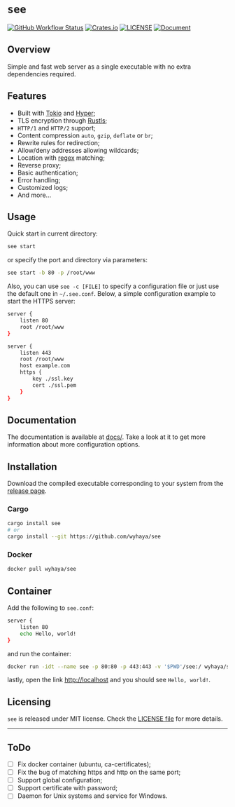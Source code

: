 # `see`

[![GitHub Workflow Status](https://img.shields.io/github/workflow/status/wyhaya/see/Build?style=flat-square)](https://github.com/wyhaya/see/actions)
[![Crates.io](https://img.shields.io/crates/v/see.svg?style=flat-square)](https://crates.io/crates/see)
[![LICENSE](https://img.shields.io/crates/l/see.svg?style=flat-square)](LICENSE)
[![Document](https://img.shields.io/badge/config-document-success.svg?style=flat-square)](docs/)

## Overview

Simple and fast web server as a single executable with no extra dependencies required.

## Features

- Built with [Tokio](https://github.com/tokio-rs/tokio) and
  [Hyper](https://github.com/hyperium/hyper);
- TLS encryption through [Rustls](https://github.com/ctz/rustls);
- `HTTP/1` and `HTTP/2` support;
- Content compression `auto`, `gzip`, `deflate` or `br`;
- Rewrite rules for redirection;
- Allow/deny addresses allowing wildcards;
- Location with [regex](https://en.wikipedia.org/wiki/Regular_expression)
  matching;
- Reverse proxy;
- Basic authentication;
- Error handling;
- Customized logs;
- And more...

## Usage

Quick start in current directory:

```bash
see start
```

or specify the port and directory via parameters:

```bash
see start -b 80 -p /root/www
```

Also, you can use `see -c [FILE]` to specify a configuration file or just use
the default one in `~/.see.conf`. Below, a simple configuration example to start
the HTTPS server:

```sh
server {
    listen 80
    root /root/www
}

server {
    listen 443
    root /root/www
    host example.com
    https {
        key ./ssl.key
        cert ./ssl.pem
    }
}
```

## Documentation

The documentation is available at [docs/](docs/). Take a look at it to get more
information about more configuration options.

## Installation

Download the compiled executable corresponding to your system from the
[release page](https://github.com/wyhaya/see/releases).

### Cargo

```bash
cargo install see
# or
cargo install --git https://github.com/wyhaya/see
```

### Docker

```bash
docker pull wyhaya/see
```

## Container

Add the following to `see.conf`:

```sh
server {
    listen 80
    echo Hello, world!
}
```

and run the container:

```bash
docker run -idt --name see -p 80:80 -p 443:443 -v '$PWD'/see:/ wyhaya/see
```

lastly, open the link <http://localhost> and you should see `Hello, world!`.

## Licensing

`see` is released under MIT license. Check the
[LICENSE file](LICENSE) for
more details.

---

## ToDo

- [ ] Fix docker container (ubuntu, ca-certificates);
- [ ] Fix the bug of matching https and http on the same port;
- [ ] Support global configuration;
- [ ] Support certificate with password;
- [ ] Daemon for Unix systems and service for Windows.
